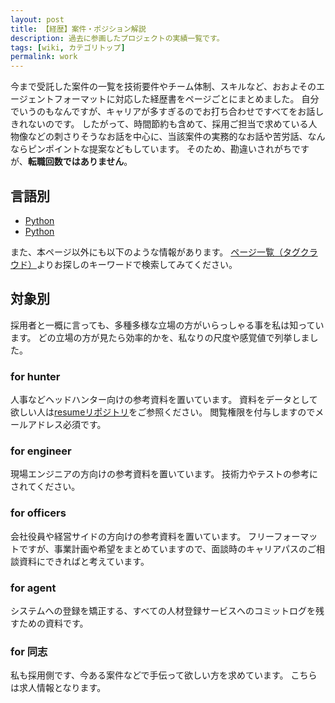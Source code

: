 ```yaml
---
layout: post
title: 【経歴】案件・ポジション解説
description: 過去に参画したプロジェクトの実績一覧です。
tags: [wiki, カテゴリトップ]
permalink: work
---
```

今まで受託した案件の一覧を技術要件やチーム体制、スキルなど、おおよそのエージェントフォーマットに対応した経歴書をページごとにまとめました。
自分でいうのもなんですが、キャリアが多すぎるのでお打ち合わせですべてをお話しきれないのです。
したがって、時間節約も含めて、採用ご担当で求めている人物像などの刺さりそうなお話を中心に、当該案件の実務的なお話や苦労話、なんならピンポイントな提案などもしています。
そのため、勘違いされがちですが、**転職回数ではありません**。

## 言語別
- [Python]({{site.baseurl}}/python)
- [Python]({{site.baseurl}}/Ruby)

また、本ページ以外にも以下のような情報があります。
[ページ一覧（タグクラウド）]({{site.baseurl}}/tags)よりお探しのキーワードで検索してみてください。

## 対象別
採用者と一概に言っても、多種多様な立場の方がいらっしゃる事を私は知っています。
どの立場の方が見たら効率的かを、私なりの尺度や感覚値で列挙しました。

### for hunter
人事などヘッドハンター向けの参考資料を置いています。
資料をデータとして欲しい人は[resumeリポジトリ](https://github.com/nomurayawork/resume)をご参照ください。
閲覧権限を付与しますのでメールアドレス必須です。

### for engineer
現場エンジニアの方向けの参考資料を置いています。
技術力やテストの参考にされてください。

### for officers
会社役員や経営サイドの方向けの参考資料を置いています。
フリーフォーマットですが、事業計画や希望をまとめていますので、面談時のキャリアパスのご相談資料にできればと考えています。

### for agent
システムへの登録を矯正する、すべての人材登録サービスへのコミットログを残すための資料です。

### for 同志
私も採用側です、今ある案件などで手伝って欲しい方を求めています。
こちらは求人情報となります。
